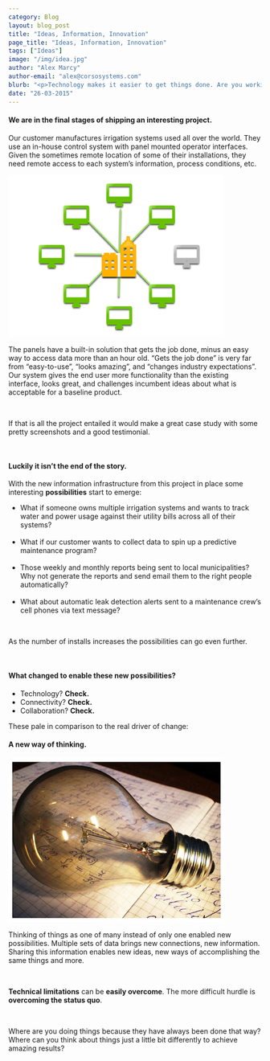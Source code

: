```yaml
---
category: Blog
layout: blog_post
title: "Ideas, Information, Innovation"
page_title: "Ideas, Information, Innovation"
tags: ["Ideas"]
image: "/img/idea.jpg"
author: "Alex Marcy"
author-email: "alex@corsosystems.com"
blurb: "<p>Technology makes it easier to get things done. Are you working on getting the right things done? If not you might just need to look at things a little differently to find things you never knew were possible.</p>"
date: "26-03-2015"
---
```


<h4>We are in the final stages of shipping an interesting project.</h4>

<p>Our customer manufactures irrigation systems used all over the world. They use an in-house control system with panel mounted operator interfaces. Given the sometimes remote location of some of their installations, they need remote access to each system’s information, process conditions, etc.</p>

<img src="/img/connected.png" width="430px"/>
<br/>
<p>The panels have a built-in solution that gets the job done, minus an easy way to access data more than an hour old. “Gets the job done” is very far from “easy-to-use”, “looks amazing”, and “changes industry expectations”. Our system gives the end user more functionality than the existing interface, looks great, and challenges incumbent ideas about what is acceptable for a baseline product.</p>
<br/>
<p>If that is all the project entailed it would make a great case study with some pretty screenshots and a good testimonial. </p>
<br/>
<h4>Luckily it isn’t the end of the story.</h4>

<p>With the new information infrastructure from this project in place some interesting <b>possibilities</b> start to emerge:</p>

<ul>
	<li>What if someone owns multiple irrigation systems and wants to track water and power usage against their utility bills across all of their systems?</li>
<br/>
<li>What if our customer wants to collect data to spin up a predictive maintenance program?</li>
<br/>
	<li>Those weekly and monthly reports being sent to local municipalities? Why not generate the reports and send email them to the right people automatically?</li>
	<br/>
		<li>What about automatic leak detection alerts sent to a maintenance crew’s cell phones via text message?</li>
</ul>
<br/>
<p>As the number of installs increases the possibilities can go even further.</p>
<br/>
<h4>What changed to enable these new possibilities?</h4>

<ul>
<li>Technology? <b>Check.</b></li>
<li>Connectivity? <b>Check.</b></li>
<li>Collaboration? <b>Check.</b></li>
</ul>

<p>These pale in comparison to the real driver of change:</p>

<h4><b>A new way of thinking.</b></h4>

<img src="/img/idea.jpg" width="430px"/>
<br/>
<p>Thinking of things as one of many instead of only one enabled new possibilities. Multiple sets of data brings new connections, new information. Sharing this information enables new ideas, new ways of accomplishing the same things and more.</p>
<br/>
<p><b>Technical limitations</b> can be <b>easily overcome</b>. The more difficult hurdle is <b>overcoming the status quo</b>.</p>
<br/>
<p>Where are you doing things because they have always been done that way? Where can you think about things just a little bit differently to achieve amazing results?</p>